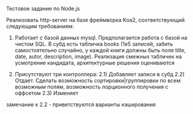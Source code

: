 Тестовое задание по Node.js

Реализовать http-server на базе фреймворка Koa2, соответствующий следующим требованиям:

1) Работает с базой данных mysql. Предполагается работа с базой на чистом SQL. В субд есть табличка books (1e5 записей, забить самостоятельно случайно, у каждой книги должны быть поля title, date, autor, description, image). Реализация смежных табличек на усмотрение кандидата, архитектурные решения оцениваются

2) Присутствуют три контроллера:
  2.1)  Добавляет записи в субд
  2.2)  Отдает. Сделать возможность сортировки|группировки по всем возможным полям, возможность порционного получения с оффсетом
  2.3)  Изменяет

замечание к 2.2 - приветствуются варианты кэширования
